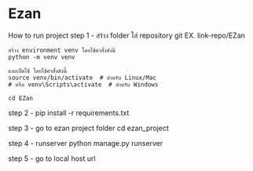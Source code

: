# Ezan
How to run project 
step 1 - 
    สร้าง folder ใส่ repository git 
    EX. link-repo/EZan

    สร้าง environment venv โดยใช้คำสั่งดังนี้
    python -m venv venv
    
    และเปิดใช้ โดยใช้คำสั่งดังนี้
    source venv/bin/activate  # สำหรับ Linux/Mac
    # หรือ venv\Scripts\activate  # สำหรับ Windows
    
    cd EZan

step 2 - 
    pip install -r requirements.txt

step 3 - go to ezan project folder 
    cd ezan_project

step 4 - runserver
    python manage.py runserver

step 5 - go to local host url

